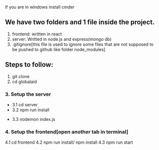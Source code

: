 If you are in windows install cmder

## We have two folders and 1 file inside the project.
1. frontend: written in react
2. server: Writted in node.js and express(mongo db)
3. .gitignore[this file is used to ignore some files that are not supposed to be pushed to github like folder node_modules]
## Steps to follow:
1. git clone 
2. cd globalaid 
### 3. Setup the server
   - 3.1 cd server
   - 3.2 npm run install
   * 3.3 nodemon index.js
### 4. Setup the frontend[open another tab in terminal]
   4.1 cd frontend
   4.2 npm run install/ npm install
   4.3 npm run start
